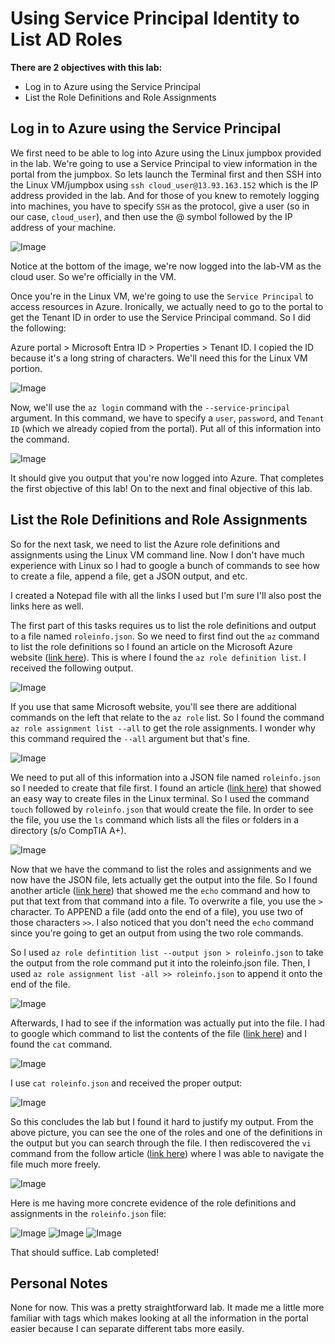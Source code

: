 # Using Service Principal Identity to List AD Roles

**There are 2 objectives with this lab:**
* Log in to Azure using the Service Principal
* List the Role Definitions and Role Assignments



## Log in to Azure using the Service Principal

We first need to be able to log into Azure using the Linux jumpbox provided in the lab. We're going to use a Service Principal to view information in the portal from the jumpbox. So lets launch the Terminal first and then SSH into the Linux VM/jumpbox using
`ssh cloud_user@13.93.163.152` which is the IP address provided in the lab. And for those of you knew to remotely logging into machines, you have to specify `SSH` as the protocol, give a user (so in our case, `cloud_user`), and then use the @ symbol followed by 
the IP address of your machine. 

![Image](ServicePrincipal1.png)

Notice at the bottom of the image, we're now logged into the lab-VM as the cloud user. So we're officially in the VM. 

Once you're in the Linux VM, we're going to use the `Service Principal` to access resources in Azure. Ironically, we actually need to go to the portal to get the Tenant ID in order to use the Service Principal command. So I did the following:

Azure portal > Microsoft Entra ID > Properties > Tenant ID. I copied the ID because it's a long string of characters. We'll need this for the Linux VM portion. 

![Image](ServicePrincipal2.png)

Now, we'll use the `az login` command with the `--service-principal` argument. In this command, we have to specify a `user`, `password`, and `Tenant ID` (which we already copied from the portal). Put all of this information into the command. 

![Image](ServicePrincipal3.png)

It should give you output that you're now logged into Azure. That completes the first objective of this lab! On to the next and final objective of this lab. 


## List the Role Definitions and Role Assignments

So for the next task, we need to list the Azure role definitions and assignments using the Linux VM command line. Now I don't have much experience with Linux so I had to google a bunch of commands to see how to create a file, append a file, get a  JSON output, and etc.

I created a Notepad file with all the links I used but I'm sure I'll also post the links here as well. 

The first part of this tasks requires us to list the role definitions and output to a file named `roleinfo.json`. So we need to first find out the `az` command to list the role definitions so I found an article on the Microsoft Azure website ([link here](https://learn.microsoft.com/en-US/cli/azure/role/definition?view=azure-cli-latest#az-role-definition-list)). This is where I found the `az role definition list`. I received the following output. 

![Image](ServicePrincipal5.png)

If you use that same Microsoft website, you'll see there are additional commands on the left that relate to the `az role` list. So I found the command `az role assignment list --all` to get the role assignments. I wonder why this command required the `--all` argument
but that's fine. 

![Image](ServicePrincipal6.png)

We need to put all of this information into a JSON file named `roleinfo.json` so I needed to create that file first. I found an article ([link here](https://phoenixnap.com/kb/how-to-create-a-file-in-linux)) that showed an easy way to create files in the Linux terminal. So I used the command `touch` followed by `roleinfo.json` that would create the file. In order to see the file, you use the `ls` command which lists all the files or folders in a directory (s/o CompTIA A+). 

![Image](ServicePrincipal4.png)

Now that we have the command to list the roles and assignments and we now have the JSON file, lets actually get the output into the file. So I found another article ([link here]((https://askubuntu.com/questions/582536/how-can-i-input-to-a-file-directly-from-the-terminal))) that showed me the `echo` command and how to put that text from that command into a file. To overwrite a file, you use the `>` character. To APPEND a file (add onto the end of a file), you use two of those characters `>>`. I also noticed that you don't need the `echo` command since you're going to get an output from using the two role commands. 

So I used `az role defintition list --output json > roleinfo.json` to take the output from the role command put it into the roleinfo.json file. Then, I used `az role assignment list -all >> roleinfo.json` to append it onto the end of the file. 

![Image](ServicePrincipal7.png)

Afterwards, I had to see if the information was actually put into the file. I had to google which command to list the contents of the file ([link here](https://www.liquidweb.com/kb/how-to-display-contents-of-a-file-linux/#:~:text=The%20simplest%20way%20to%20view,the%20%2Fproc%2Fversion%20file.)) and I found the `cat` command. 

![Image](ServicePrincipal8.png)

I use `cat roleinfo.json` and received the proper output:

![Image](ServicePrincipal9.png)

So this concludes the lab but I found it hard to justify my output. From the above picture, you can see the one of the roles and one of the definitions in the output but you can search through the file. I then rediscovered the `vi` command from the follow article ([link here](https://www.geeksforgeeks.org/vi-editor-unix/)) where I was able to navigate the file much more freely. 

![Image](ServicePrincipal13.png)

Here is me having more concrete evidence of the role definitions and assignments in the `roleinfo.json` file:

![Image](ServicePrincipal10.png)
![Image](ServicePrincipal11.png)
![Image](ServicePrincipal12.png)

That should suffice. Lab completed!



## Personal Notes

None for now. This was a pretty straightforward lab. It made me a little more familiar with tags which makes looking at all the information in the portal easier because I can separate different tabs more easily. 
